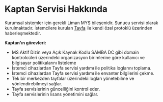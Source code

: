 # Kaptan Servisi Hakkında

Kurumsal sistemler için gerekli Liman MYS bileşenidir. Sunucu servisi olarak kurulmaktadır. İstemcilere kurulan [Tayfa](../tayfa-servisi/tayfa-servisi-hakkinda.md) ile kendi özel protoklü üzerinden haberleşmektedir.

**Kaptan'ın görevleri:**

* MS Aktif Dizin veya Açık Kaynak Kodlu SAMBA DC gibi domain kontrolcüleri üzerindeki organizasyon birimlerine göre kullanıcı ve bilgisayar politikalarını listeleme
* İstemci cihazlardan Tayfa servisi yardımı ile politika loglarını toplama.
* İstemci cihazlardan Tayfa servisi yardımı ile envanter bilgilerini çekme.
* Tek bir merkezden tayfalar üzerindeki logları yönetebilme ve yönlendirebilmeyi sağlar.
* Tayfa servislerinin güncelliğini kontrol eder.
* Tayfa servislerinin lisans yönetimini sağlar.

